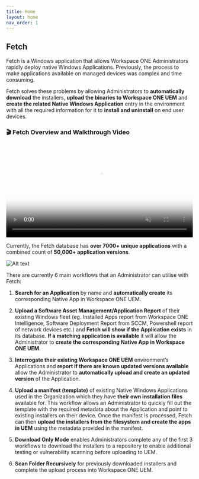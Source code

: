 ```yaml
---
title: Home
layout: home
nav_order: 1
---
```

## Fetch

Fetch is a Windows application that allows Workspace ONE Administrators rapidly deploy native Windows Applications. Previously, the process to make applications available on managed devices was complex and time consuming.

Fetch solves these problems by allowing Administrators to **automatically download** the installers, **upload the binaries to Workspace ONE UEM** and **create the related Native Windows Application** entry in the environment with all the required information for it to **install and uninstall** on end user devices.


### 🎬 Fetch Overview and Walkthrough Video
<div class="embed-container">
    <video muted controls width="100%" height="auto" poster="/fetch/assets/images/poster.png">
        <source src="/fetch/assets/images/Overview.mp4" type="video/mp4" >
    </video>
</div>

Currently, the Fetch database has **over 7000+ unique applications** with a combined count of **50,000+ application versions**.


![Alt text](/fetch/assets/images/image1.png "Image")


There are currently 6 main workflows that an Administrator can utilise with Fetch:

1. **Search for an Application** by name and **automatically create** its corresponding Native App in Workspace ONE UEM.  

2. **Upload a Software Asset Management/Application Report** of their existing Windows fleet (eg. Installed Apps report from Workspace ONE Intelligence, Software Deployment Report from SCCM, Powershell report of network devices etc.) and **Fetch will show if the Application exists** in its database. **If a matching application is available** it will allow the Administrator to **create the corresponding Native App in Workspace ONE UEM**.  

3. **Interrogate their existing Workspace ONE UEM** environment’s Applications and **report if there are known updated versions available** allow the Administrator to **automatically upload and create an updated version** of the Application.  

4. **Upload a manifest (template)** of existing Native Windows Applications used in the Organization which they have **their own installation files** available for. This workflow allows an Administrator to quickly fill out the template with the required metadata about the Application and point to existing installers on their device. Once the manifest is processed, Fetch can then **upload the installers from the filesystem and create the apps in UEM** using the metadata provided in the manifest.

5. **Download Only Mode** enables Administrators complete any of the first 3 workflows to download the installers to a repository to enable additional testing or vulnerability scanning before uploading to UEM.

6. **Scan Folder Recursively** for previously downloaded installers and complete the upload process into Workspace ONE UEM.